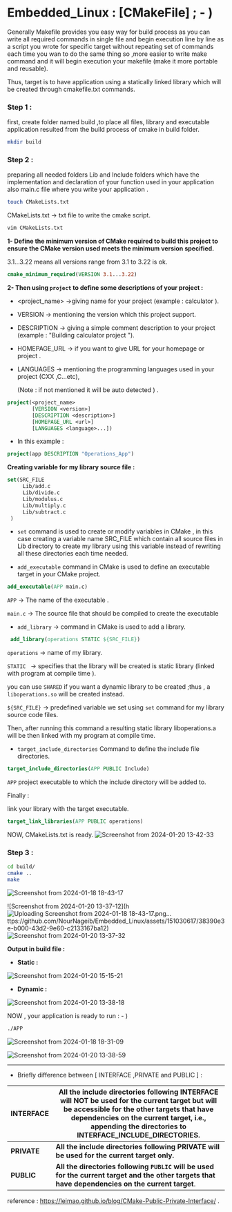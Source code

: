 # Embedded_Linux : [CMakeFile] ; - )

Generally Makefile provides you easy way for build process as you can write all required commands in single file and begin execution line by line as a script you wrote for specific target without repeating  set of commands each time you wan to do the same thing so ,more easier to write make command and it will begin execution your makefile (make it more portable and reusable).

Thus, target is to have application using a statically linked library which will be created through cmakefile.txt commands.

### Step 1 :

first, create folder named build ,to place all files, library  and executable application resulted from the build process of cmake in build folder.

```bash
mkdir build
```

### Step 2 :

preparing all needed folders Lib and Include folders which have the implementation and declaration of your function used in your application also main.c file where you write your application .

```bash
touch CMakeLists.txt
```

CMakeLists.txt -> txt file to write the cmake script.

```bash
vim CMakeLists.txt
```

**1- Define the minimum version of CMake required to build this project to ensure the CMake version used meets the minimum version specified.**

3.1...3.22 means all versions range from 3.1 to 3.22 is ok.

```cmake
cmake_minimum_required(VERSION 3.1...3.22)
```

**2-  Then using `project` to define some descriptions of your project :**

* <project_name>     ->giving name for your project (example : calculator ).

* VERSION               -> mentioning the version which this project support.

* DESCRIPTION       -> giving a simple comment description to your project (example : "Building calculator project ").

* HOMEPAGE_URL   -> if you want to give URL for your homepage or project .

* LANGUAGES          -> mentioning the programming languages used in your project (CXX ,C...etc),

  (Note : if not mentioned it will be auto detected ) .

```cmake
project(<project_name> 
        [VERSION <version>] 
        [DESCRIPTION <description>] 
        [HOMEPAGE_URL <url>]
        [LANGUAGES <language>...])
```

* In this example :

```cmake
project(app DESCRIPTION "Operations_App")
```

**Creating variable for my library source file :**

```cmake
set(SRC_FILE
	 Lib/add.c
	 Lib/divide.c 
	 Lib/modulus.c 
	 Lib/multiply.c 
	 Lib/subtract.c 
 )
```

* `set` command is used to create or modify variables in CMake , in this case creating a variable name SRC_FILE which contain all source files in Lib directory to create my library using this variable instead of rewriting all these directories each time needed.



* `add_executable` command in CMake is used to define an executable target in your CMake project.

```cmake
add_executable(APP main.c)
```

`APP`       -> The name of the executable .

`main.c` -> The source file that should be compiled to create the executable



* `add_library` -> command in CMake is used to add a library.

```cmake
 add_library(operations STATIC ${SRC_FILE})
```

`operations`   -> name of my library. 

`STATIC `           -> specifies that the library will be created is static library (linked with program at compile time ).

you can use `SHARED` if you want a dynamic library to be created ;thus , a  `liboperations.so` will be created instead.

`${SRC_FILE}` -> predefined variable we set using `set` command for my library source code files.

Then, after running this command a resulting static library liboperations.a will be then linked with my program at compile time.

* `target_include_directories` Command to define the include file directories.

```cmake
target_include_directories(APP PUBLIC Include)
```

`APP` project executable to which the include directory will be added to.

Finally :

link your library with the target executable.

```cmake
target_link_libraries(APP PUBLIC operations)
```

NOW, CMakeLists.txt is ready.
![Screenshot from 2024-01-20 13-42-33](https://github.com/NourNageib/Embedded_Linux/assets/151030617/ec0b4a7a-9a20-49e1-9d11-8cdfc862e775)

### Step 3 :

```bash
cd build/
cmake .. 
make 
```
![Screenshot from 2024-01-18 18-43-17](https://github.com/NourNageib/Embedded_Linux/assets/151030617/32aff11c-8486-42b6-a860-709ac0fe50d4)

![Screenshot from 2024-01-20 13-37-12](h![Uploading Screenshot from 2024-01-18 18-43-17.png…]()
ttps://github.com/NourNageib/Embedded_Linux/assets/151030617/38390e3e-b000-43d2-9e60-c2133167ba12)
![Screenshot from 2024-01-20 13-37-32](https://github.com/NourNageib/Embedded_Linux/assets/151030617/8a893152-f8d9-4287-8af0-65437b7d6867)

**Output in build file :**

* **Static :**

![Screenshot from 2024-01-20 15-15-21](https://github.com/NourNageib/Embedded_Linux/assets/151030617/35c6c625-e851-481b-a0d0-d5718146375a)

* **Dynamic :**

![Screenshot from 2024-01-20 13-38-18](https://github.com/NourNageib/Embedded_Linux/assets/151030617/013b8767-af27-4163-81e1-b000e7f691f9)

NOW , your application is ready to run : - ) 

```bash
./APP
```
![Screenshot from 2024-01-18 18-31-09](https://github.com/NourNageib/Embedded_Linux/assets/151030617/2c7a77f8-cdcd-4d1c-b552-8d6746357fc5)

![Screenshot from 2024-01-20 13-38-59](https://github.com/NourNageib/Embedded_Linux/assets/151030617/452db298-51c2-4450-8558-fa0f831b10ea)


---------------------------------------------------------------------------------------------------------------------------------------------------------------

* Briefly difference between [ INTERFACE ,PRIVATE and PUBLIC ] :

| INTERFACE   | All the include directories following INTERFACE will NOT be used for the current target but will be accessible for the other targets that have dependencies on the current target, i.e., appending the directories to INTERFACE_INCLUDE_DIRECTORIES. |
| :---------- | ------------------------------------------------------------ |
| **PRIVATE** | **All the include directories following PRIVATE will be used for the current target only.** |
| **PUBLIC**  | **All the directories following `PUBLIC` will be used for the current target and the other targets that have dependencies on the current target**. |

reference : https://leimao.github.io/blog/CMake-Public-Private-Interface/ .

